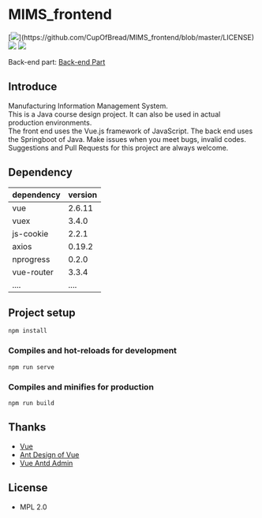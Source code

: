 # MIMS_frontend
[![](https://img.shields.io/github/license/CupOfBread/MIMS?)](https://github.com/CupOfBread/MIMS_frontend/blob/master/LICENSE)
![](https://img.shields.io/github/commit-activity/m/CupOfBread/MIMS_frontend?color=brightgreen)
![](https://img.shields.io/github/repo-size/CupOfBread/MIMS_frontend)

Back-end part: [Back-end Part](https://github.com/CupOfBread/MIMS)


## Introduce

Manufacturing Information Management System.  
This is a Java course design project. It can also be used in actual production environments.  
The front end uses the Vue.js framework of JavaScript. The back end uses the Springboot of Java. Make issues when you meet bugs, invalid codes. Suggestions and Pull Requests for this project are always welcome. 


## Dependency
| dependency | version |
|  ----  | ----  |
| vue  | 2.6.11 |
| vuex | 3.4.0 |
| js-cookie | 2.2.1 |
| axios | 0.19.2 |
| nprogress | 0.2.0 |
| vue-router | 3.3.4 |
| .... | .... |

## Project setup

```
npm install
```

### Compiles and hot-reloads for development

```
npm run serve
```

### Compiles and minifies for production

```
npm run build
```

## Thanks
- [Vue](https://cn.vuejs.org/)
- [Ant Design of Vue](https://www.antdv.com/docs/vue/introduce-cn/)
- [Vue Antd Admin](https://iczer.gitee.io/vue-antd-admin-docs/)

## License
- MPL 2.0
